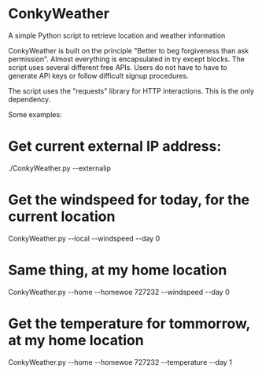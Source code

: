 # ConkyWeather
A simple Python script to retrieve location and weather information

ConkyWeather is built on the principle "Better to beg forgiveness than ask permission". Almost everything is encapsulated in try except blocks.
The script uses several different free APIs. Users do not have to have to generate API keys or follow difficult signup procedures.

The script uses the "requests" library for HTTP interactions. This is the only dependency.

Some examples:

# Get current external IP address:
./ConkyWeather.py --externalip

# Get the windspeed for today, for the current location
ConkyWeather.py --local --windspeed --day 0

# Same thing, at my home location
ConkyWeather.py --home --homewoe 727232 --windspeed --day 0

# Get the temperature for tommorrow, at my home location
ConkyWeather.py --home --homewoe 727232 --temperature --day 1

